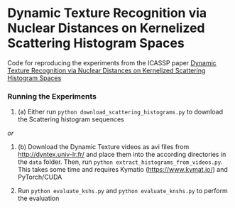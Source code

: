 # Dynamic Texture Recognition via Nuclear Distances on Kernelized Scattering Histogram Spaces
Code for reproducing the experiments from the ICASSP paper [Dynamic Texture Recognition via Nuclear Distances on Kernelized Scattering Histogram Spaces](https://arxiv.org/abs/2102.00841)


### Running the Experiments

1. (a) Either run `python download_scattering_histograms.py` to download the Scattering histogram sequences

*or*

1. (b) Download the Dynamic Texture videos as avi files from http://dyntex.univ-lr.fr/ and place them into the according directories in the `data` folder. Then, run `python extract_histograms_from_videos.py`. This takes some time and requires Kymatio (https://www.kymat.io/) and PyTorch/CUDA

2. Run `python evaluate_kshs.py` and `python evaluate_knshs.py` to perform the evaluation
